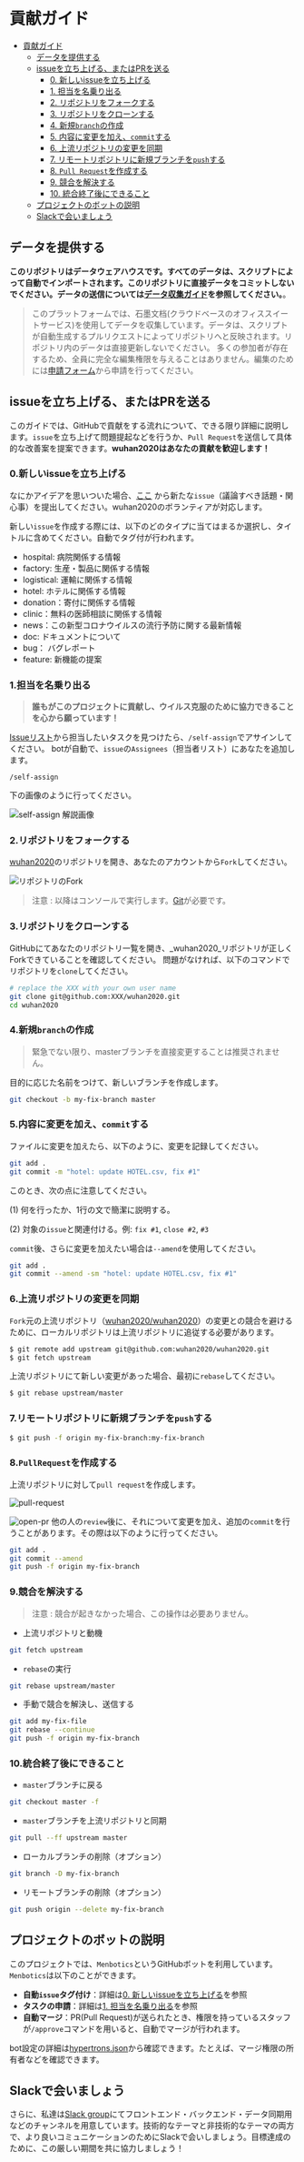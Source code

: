 # 貢献ガイド

<!-- TOC -->

- [貢献ガイド](#貢献ガイド)
  - [データを提供する](#データを提供する)
  - [issueを立ち上げる、またはPRを送る](#issueを立ち上げる、またはPRを送る)
    - [0. 新しいissueを立ち上げる](#0新しいissueを立ち上げる)
    - [1. 担当を名乗り出る](#1担当を名乗り出る)
    - [2. リポジトリをフォークする](#2リポジトリをフォークする)
    - [3. リポジトリをクローンする](#3リポジトリをクローンする)
    - [4. 新規`branch`の作成](#4新規branchの作成)
    - [5. 内容に変更を加え、`commit`する](#5内容に変更を加え、commitする)
    - [6. 上流リポジトリの変更を同期](#6上流リポジトリの変更を同期)
    - [7. リモートリポジトリに新規ブランチを`push`する](#7リモートリポジトリに新規ブランチをpushする)
    - [8. `Pull Request`を作成する](#8PullRequestを作成する)
    - [9. 競合を解決する](#9競合を解決する)
    - [10. 統合終了後にできること](#10統合終了後にできること)
  - [プロジェクトのボットの説明](#プロジェクトのボットの説明)
  - [Slackで会いましょう](#Slackで会いましょう)

<!-- /TOC -->

## データを提供する

**このリポジトリはデータウェアハウスです。すべてのデータは、スクリプトによって自動でインポートされます。このリポジトリに直接データをコミットしないでください。データの送信については[データ収集ガイド](../../ja-ja/dev/information-guide.md)を参照してください。**。

> このプラットフォームでは、石墨文档(クラウドベースのオフィススイートサービス)を使用してデータを収集しています。データは、スクリプトが自動生成するプルリクエストによってリポジトリへと反映されます。リポジトリ内のデータは直接更新しないでください。
> 多くの参加者が存在するため、全員に完全な編集権限を与えることはありません。編集のためには[申請フォーム](https://shimo.im/forms/YVJkGrGCWwQPTpqY/fill)から申請を行ってください。

## issueを立ち上げる、またはPRを送る

このガイドでは、GitHubで貢献をする流れについて、できる限り詳細に説明します。`issue`を立ち上げて問題提起などを行うか、`Pull Request`を送信して具体的な改善案を提案できます。**wuhan2020はあなたの貢献を歓迎します！**

### 0.新しいissueを立ち上げる

なにかアイデアを思いついた場合、[ここ](https://github.com/wuhan2020/wuhan2020/issues) から新たな`issue`（議論すべき話題・関心事）を提出してください。wuhan2020のボランティアが対応します。

新しい`issue`を作成する際には、以下のどのタイプに当てはまるか選択し、タイトルに含めてください。自動でタグ付が行われます。

- hospital: 病院関係する情報
- factory: 生産・製品に関係する情報
- logistical: 運輸に関係する情報
- hotel: ホテルに関係する情報
- donation：寄付に関係する情報
- clinic：無料の医師相談に関係する情報
- news：この新型コロナウイルスの流行予防に関する最新情報
- doc: ドキュメントについて
- bug： バグレポート
- feature: 新機能の提案

### 1.担当を名乗り出る

> **誰もがこのプロジェクトに貢献し、ウイルス克服のために協力できることを心から願っています！**

[Issueリスト](https://github.com/wuhan2020/wuhan2020/issues)から担当したいタスクを見つけたら、`/self-assign`でアサインしてください。 botが自動で、`issue`の`Assignees`（担当者リスト）にあなたを追加します。

```text
/self-assign
```

下の画像のように行ってください。

![self-assign 解説画像](/images/docs/self-assign.png)

### 2.リポジトリをフォークする

[wuhan2020](https://github.com/wuhan2020/wuhan2020)のリポジトリを開き、あなたのアカウントから`Fork`してください。

![リポジトリのFork](/images/docs/fork-repo.png)

> 注意 : 以降はコンソールで実行します。[Git](https://git-scm.com/)が必要です。

### 3.リポジトリをクローンする

GitHubにてあなたのリポジトリ一覧を開き、_wuhan2020_リポジトリが正しくForkできていることを確認してください。
問題がなければ、以下のコマンドでリポジトリを`clone`してください。

```bash
# replace the XXX with your own user name
git clone git@github.com:XXX/wuhan2020.git
cd wuhan2020
```

### 4.新規`branch`の作成

> 緊急でない限り、masterブランチを直接変更することは推奨されません。

目的に応じた名前をつけて、新しいブランチを作成します。

```bash
git checkout -b my-fix-branch master
```

### 5.内容に変更を加え、`commit`する

ファイルに変更を加えたら、以下のように、変更を記録してください。

```bash
git add .
git commit -m "hotel: update HOTEL.csv, fix #1"
```

このとき、次の点に注意してください。

(1) 何を行ったか、1行の文で簡潔に説明する。

(2) 対象の`issue`と関連付ける。例: `fix #1`, `close #2`, `#3`

`commit`後、さらに変更を加えたい場合は`--amend`を使用してください。

```bash
git add .
git commit --amend -sm "hotel: update HOTEL.csv, fix #1"
```

### 6.上流リポジトリの変更を同期

`Fork`元の上流リポジトリ（[wuhan2020/wuhan2020](https://github.com/wuhan2020/wuhan2020)）の変更との競合を避けるために、ローカルリポジトリは上流リポジトリに追従する必要があります。

```bash
$ git remote add upstream git@github.com:wuhan2020/wuhan2020.git
$ git fetch upstream
```

上流リポジトリにて新しい変更があった場合、最初に`rebase`してください。

```bash
$ git rebase upstream/master
```

### 7.リモートリポジトリに新規ブランチを`push`する

```bash
$ git push -f origin my-fix-branch:my-fix-branch
```

### 8.`PullRequest`を作成する

上流リポジトリに対して`pull request`を作成します。

![pull-request](/images/docs/pull-request.png)

![open-pr](/images/docs/open-pr.png)
他の人の`review`後に、それについて変更を加え、追加の`commit`を行うことがあります。その際は以下のように行ってください。

```bash
git add .
git commit --amend
git push -f origin my-fix-branch
```

### 9.競合を解決する

> 注意 : 競合が起きなかった場合、この操作は必要ありません。

- 上流リポジトリと動機

```bash
git fetch upstream
```

- `rebase`の実行

```bash
git rebase upstream/master
```

- 手動で競合を解決し、送信する

```bash
git add my-fix-file
git rebase --continue
git push -f origin my-fix-branch
```

### 10.統合終了後にできること

- `master`ブランチに戻る

```bash
git checkout master -f
```

- `master`ブランチを上流リポジトリと同期

```bash
git pull --ff upstream master
```

- ローカルブランチの削除（オプション）

```bash
git branch -D my-fix-branch
```

- リモートブランチの削除（オプション）

```bash
git push origin --delete my-fix-branch
```

## プロジェクトのボットの説明

このプロジェクトでは、`Menbotics`というGitHubボットを利用しています。
`Menbotics`は以下のことができます。

- **自動`issue`タグ付け**：詳細は[0. 新しいissueを立ち上げる](#0新しいissueを立ち上げる)を参照
- **タスクの申請**：詳細は[1. 担当を名乗り出る](#1担当を名乗り出る)を参照
- **自動マージ**：PR(Pull Request)が送られたとき、権限を持っているスタッフが`/approve`コマンドを用いると、自動でマージが行われます。

bot設定の詳細は[hypertrons.json](./.github/hypertrons.json)から確認できます。たとえば、マージ権限の所有者などを確認できます。

## Slackで会いましょう

さらに、私達は[Slack group](https://join.slack.com/t/wuhan2020/shared_invite/enQtOTQxMTU4MzgyNTYwLWIxMTMyNWI4NWE2YTk3NGRjZGJhMjUzNmJhMjg1MDQ3OTEzNDE5NGY4MWFhMjRlYWU4MmE3ZGQyOGU4N2YwMzY)にてフロントエンド・バックエンド・データ同期用などのチャンネルを用意しています。技術的なテーマと非技術的なテーマの両方で、より良いコミュニケーションのためにSlackで会いしましょう。目標達成のために、この厳しい期間を共に協力しましょう！
